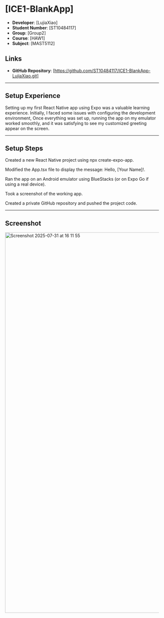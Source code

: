 # [ICE1-BlankApp]
- **Developer**: [LujiaXiao]
- **Student Number**: [ST10484117]
- **Group**: [Group2]
- **Course**: [HAW1]
- **Subject**: [MAST5112]

## Links
- **GitHub Repository**: [https://github.com/ST10484117/ICE1-BlankApp-LujiaXiao.git]

---


## Setup Experience
Setting up my first React Native app using Expo was a valuable learning experience. Initially, I faced some issues with configuring the development environment, Once everything was set up, running the app on my emulator worked smoothly, and it was satisfying to see my customized greeting appear on the screen.

---

## Setup Steps
Created a new React Native project using npx create-expo-app.

Modified the App.tsx file to display the message: Hello, [Your Name]!.

Ran the app on an Android emulator using BlueStacks (or on Expo Go if using a real device).

Took a screenshot of the working app.

Created a private GitHub repository and pushed the project code.

---

## Screenshot
<img width="1920" height="1243" alt="Screenshot 2025-07-31 at 16 11 55" src="https://github.com/user-attachments/assets/0fc912ae-1bea-4992-a327-48555ce0eead" />

